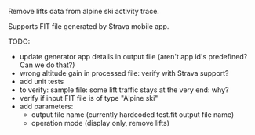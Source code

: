 Remove lifts data from alpine ski activity trace.

Supports FIT file generated by Strava mobile app.

TODO:
- update generator app details in output file (aren't app id's predefined? Can we do that?)
- wrong altitude gain in processed file: verify with Strava support?
- add unit tests
- to verify: sample file: some lift traffic stays at the very end: why?
- verify if input FIT file is of type "Alpine ski"
- add parameters:
  - output file name (currently hardcoded test.fit output file name)
  - operation mode (display only, remove lifts)
